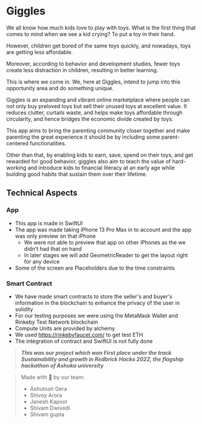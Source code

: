 # Giggles

We all know how much kids love to play with toys. What is the first thing that comes to mind when we see a kid crying? To put a toy in their hand.

However, children get bored of the same toys quickly, and nowadays, toys are getting less affordable.

Moreover, according to behavior and development studies, fewer toys create less distraction in children, resulting in better learning.

This is where we come in. We, here at Giggles, intend to jump into this opportunity area and do something unique.

Giggles is an expanding and vibrant online marketplace where people can not only buy preloved toys but sell their unused toys at excellent value. It reduces clutter, curtails waste, and helps make toys affordable through circularity, and hence bridges the economic divide created by toys.

This app aims to bring the parenting community closer together and make parenting the great experience it should be by including some parent-centered functionalities.

Other than that, by enabling kids to earn, save, spend on their toys, and get rewarded for good behavior, giggles also aim to teach the value of hard-working and introduce kids to financial literacy at an early age while building good habits that sustain them over their lifetime.

## Technical Aspects

### App
* This app is made in SwiftUI
* The app was made taking iPhone 13 Pro Max in to account and the app was only preview on that iPhone 
  * We were not able to preview that app on other iPhones as the we didn't had that on hand
  * In later stages we will add GeometricReader to get the layout right for any device
* Some of the screen are Placeholders due to the time constraints
  
### Smart Contract
* We have made smart contracts to store the seller's and buyer's information in the blockchain to enhance the privacy of the user in solidity
* For our testing purposes we were using the MetaMask Wallet and Rinkeby Test Network blockchain
* Compute Units are provided by alchemy
* We used https://rinkebyfaucet.com/ to get test ETH
* The integration of contract and SwiftUI is not fully done

>***This was our project which won First place under the track *Sustainability and growth* in Redbrick Hacks 2022, the flagship hackathon of Ashoka university***

> Made with :blue_heart: by our team:
> - Ashutosh Gera
> - Shivoy Arora
> - Janesh Kapoor
> - Shivam Dwivedi
> - Shivam gupta
